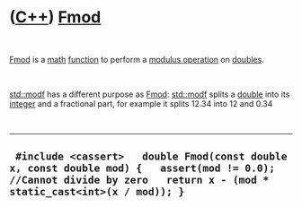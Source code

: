 



 

 

 

 

 

([C++](Cpp.htm)) [Fmod](CppFmod.htm)
====================================

 

[Fmod](CppFmod.htm) is a [math](CppMath.htm) [function](CppFunction.htm)
to perform a [modulus operation](CppOperatorModulus.htm) on
[doubles](CppDouble.htm).

 

[std::modf](CppModf.htm) has a different purpose as [Fmod](CppFmod.htm):
[std::modf](CppModf.htm) splits a [double](CppDouble.htm) into its
[integer](CppInt.htm) and a fractional part, for example it splits 12.34
into 12 and 0.34

 

  -------------------------------------------------------------------------------------------------------------------------------------------------------------------------
  ` #include <cassert>   double Fmod(const double x, const double mod) {   assert(mod != 0.0); //Cannot divide by zero   return x - (mod * static_cast<int>(x / mod)); }`
  -------------------------------------------------------------------------------------------------------------------------------------------------------------------------

 

 

 

 

 





 



